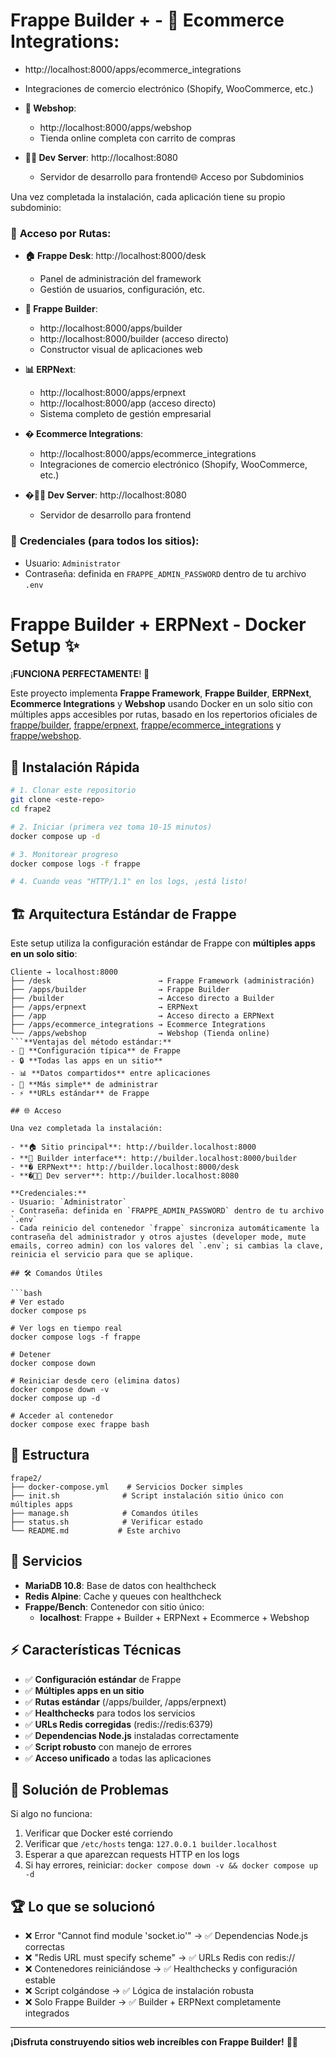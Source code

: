 # Frappe Builder + - **🛒 Ecommerce Integrations**: 
  - http://localhost:8000/apps/ecommerce_integrations
  - Integraciones de comercio electrónico (Shopify, WooCommerce, etc.)

- **🏪 Webshop**: 
  - http://localhost:8000/apps/webshop
  - Tienda online completa con carrito de compras

- **👨‍💻 Dev Server**: http://localhost:8080
  - Servidor de desarrollo para frontend🌐 Acceso por Subdominios

Una vez completada la instalación, cada aplicación tiene su propio subdominio:

### 🎯 **Acceso por Rutas:**
- **🏠 Frappe Desk**: http://localhost:8000/desk
  - Panel de administración del framework
  - Gestión de usuarios, configuración, etc.
  
- **🔧 Frappe Builder**: 
  - http://localhost:8000/apps/builder
  - http://localhost:8000/builder (acceso directo)
  - Constructor visual de aplicaciones web

- **📊 ERPNext**: 
  - http://localhost:8000/apps/erpnext  
  - http://localhost:8000/app (acceso directo)
  - Sistema completo de gestión empresarial

- **� Ecommerce Integrations**: 
  - http://localhost:8000/apps/ecommerce_integrations
  - Integraciones de comercio electrónico (Shopify, WooCommerce, etc.)

- **�👨‍💻 Dev Server**: http://localhost:8080
  - Servidor de desarrollo para frontend

### 🔑 **Credenciales (para todos los sitios):**
- Usuario: `Administrator`
- Contraseña: definida en `FRAPPE_ADMIN_PASSWORD` dentro de tu archivo `.env`

# Frappe Builder + ERPNext - Docker Setup ✨

¡**FUNCIONA PERFECTAMENTE**! 🎉

Este proyecto implementa **Frappe Framework**, **Frappe Builder**, **ERPNext**, **Ecommerce Integrations** y **Webshop** usando Docker en un solo sitio con múltiples apps accesibles por rutas, basado en los repertorios oficiales de [frappe/builder](https://github.com/frappe/builder), [frappe/erpnext](https://github.com/frappe/erpnext), [frappe/ecommerce_integrations](https://github.com/frappe/ecommerce_integrations) y [frappe/webshop](https://github.com/frappe/webshop).

## 🚀 Instalación Rápida

```bash
# 1. Clonar este repositorio
git clone <este-repo>
cd frape2

# 2. Iniciar (primera vez toma 10-15 minutos)
docker compose up -d

# 3. Monitorear progreso
docker compose logs -f frappe

# 4. Cuando veas "HTTP/1.1" en los logs, ¡está listo!
```

## 🏗️ Arquitectura Estándar de Frappe

Este setup utiliza la configuración estándar de Frappe con **múltiples apps en un solo sitio**:

```
Cliente → localhost:8000
├── /desk                        → Frappe Framework (administración)
├── /apps/builder                → Frappe Builder 
├── /builder                     → Acceso directo a Builder
├── /apps/erpnext                → ERPNext
├── /app                         → Acceso directo a ERPNext
├── /apps/ecommerce_integrations → Ecommerce Integrations
└── /apps/webshop                → Webshop (Tienda online)
```**Ventajas del método estándar:**
- 🎯 **Configuración típica** de Frappe
- 🔒 **Todas las apps en un sitio** 
- 📊 **Datos compartidos** entre aplicaciones
- 🚀 **Más simple** de administrar
- ⚡ **URLs estándar** de Frappe

## 🌐 Acceso

Una vez completada la instalación:

- **🏠 Sitio principal**: http://builder.localhost:8000
- **🔧 Builder interface**: http://builder.localhost:8000/builder
- **� ERPNext**: http://builder.localhost:8000/desk
- **�👨‍💻 Dev server**: http://builder.localhost:8080

**Credenciales:**
- Usuario: `Administrator`
- Contraseña: definida en `FRAPPE_ADMIN_PASSWORD` dentro de tu archivo `.env`
- Cada reinicio del contenedor `frappe` sincroniza automáticamente la contraseña del administrador y otros ajustes (developer mode, mute emails, correo admin) con los valores del `.env`; si cambias la clave, reinicia el servicio para que se aplique.

## 🛠️ Comandos Útiles

```bash
# Ver estado
docker compose ps

# Ver logs en tiempo real
docker compose logs -f frappe

# Detener
docker compose down

# Reiniciar desde cero (elimina datos)
docker compose down -v
docker compose up -d

# Acceder al contenedor
docker compose exec frappe bash
```

## 📁 Estructura

```
frape2/
├── docker-compose.yml    # Servicios Docker simples
├── init.sh              # Script instalación sitio único con múltiples apps
├── manage.sh            # Comandos útiles
├── status.sh            # Verificar estado
└── README.md           # Este archivo
```

## 🔧 Servicios

- **MariaDB 10.8**: Base de datos con healthcheck
- **Redis Alpine**: Cache y queues con healthcheck  
- **Frappe/Bench**: Contenedor con sitio único:
  - **localhost**: Frappe + Builder + ERPNext + Ecommerce + Webshop

## ⚡ Características Técnicas

- ✅ **Configuración estándar** de Frappe
- ✅ **Múltiples apps en un sitio** 
- ✅ **Rutas estándar** (/apps/builder, /apps/erpnext)
- ✅ **Healthchecks** para todos los servicios
- ✅ **URLs Redis corregidas** (redis://redis:6379)
- ✅ **Dependencias Node.js** instaladas correctamente
- ✅ **Script robusto** con manejo de errores
- ✅ **Acceso unificado** a todas las aplicaciones

## 🐛 Solución de Problemas

Si algo no funciona:

1. Verificar que Docker esté corriendo
2. Verificar que `/etc/hosts` tenga: `127.0.0.1 builder.localhost`
3. Esperar a que aparezcan requests HTTP en los logs
4. Si hay errores, reiniciar: `docker compose down -v && docker compose up -d`

## 🏆 Lo que se solucionó

- ❌ Error "Cannot find module 'socket.io'" → ✅ Dependencias Node.js correctas
- ❌ "Redis URL must specify scheme" → ✅ URLs Redis con redis://
- ❌ Contenedores reiniciándose → ✅ Healthchecks y configuración estable
- ❌ Script colgándose → ✅ Lógica de instalación robusta
- ❌ Solo Frappe Builder → ✅ Builder + ERPNext completamente integrados

---

**¡Disfruta construyendo sitios web increíbles con Frappe Builder!** 🎨✨
